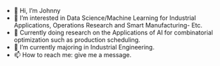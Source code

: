 - 👋 Hi, I’m Johnny
- 👀 I’m interested in Data Science/Machine Learning for Industrial Applications, Operations Research and Smart Manufacturing- Etc.
- 🔎 Currently doing research on the Applications of AI for combinatorial optimization such as production scheduling.
- 🌱 I’m currently majoring in Industrial Engineering.
- 📫 How to reach me:  give me a message.

<!---
jk5279/jk5279 is a ✨ special ✨ repository because its `README.md` (this file) appears on your GitHub profile.
You can click the Preview link to take a look at your changes.
--->
